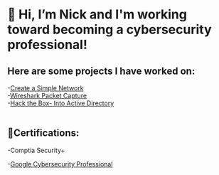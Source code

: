 <h1> 👋 Hi, I’m Nick and I'm working toward becoming a cybersecurity professional!</h1>
<h2>Here are some projects I have worked on:</h2>

-[Create a Simple Network](https://github.com/Ntopo1/Build-a-home-netwrok-with-Cisco-packet-tracer/blob/main/README.md)
<br />
-[Wireshark Packet Capture](https://github.com/Ntopo1/Wireshark)
<br />
-[Hack the Box- Into Active Directory](https://github.com/Ntopo1/Active-Directory-HTB/tree/main)
<br />
<br />
<h2>📃Certifications:</h2>
-Comptia Security+
<br />

-[Google Cybersecurity Professional](https://coursera.org/share/81d412b244d151519b6c93ce9f2aba51)

  


<!---
Ntopo1/Ntopo1 is a ✨ special ✨ repository because its `README.md` (this file) appears on your GitHub profile.
You can click the Preview link to take a look at your changes.
--->
